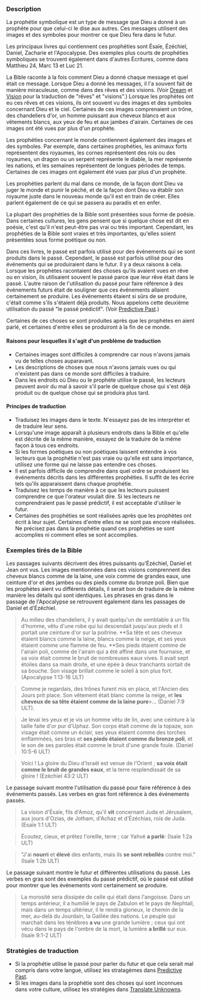 ### Description

La prophétie symbolique est un type de message que Dieu a donné à un prophète pour que celui-ci le dise aux autres. Ces messages utilisent des images et des symboles pour montrer ce que Dieu fera dans le futur.

Les principaux livres qui contiennent ces prophéties sont Ésaïe, Ézéchiel, Daniel, Zacharie et l'Apocalypse. Des exemples plus courts de prophéties symboliques se trouvent également dans d'autres Écritures, comme dans Matthieu 24, Marc 13 et Luc 21.

La Bible raconte à la fois comment Dieu a donné chaque message et quel était ce message. Lorsque Dieu a donné les messages, il l'a souvent fait de manière miraculeuse, comme dans des rêves et des visions. (Voir [Dream](rc://en/tw/dict/bible/other/dream) et [Vision](rc://en/tw/dict/bible/other/vision) pour la traduction de "rêves" et "visions".) Lorsque les prophètes ont eu ces rêves et ces visions, ils ont souvent vu des images et des symboles concernant Dieu et le ciel. Certaines de ces images comprenaient un trône, des chandeliers d'or, un homme puissant aux cheveux blancs et aux vêtements blancs, aux yeux de feu et aux jambes d'airain. Certaines de ces images ont été vues par plus d'un prophète.

Les prophéties concernant le monde contiennent également des images et des symboles. Par exemple, dans certaines prophéties, les animaux forts représentent des royaumes, les cornes représentent des rois ou des royaumes, un dragon ou un serpent représente le diable, la mer représente les nations, et les semaines représentent de longues périodes de temps. Certaines de ces images ont également été vues par plus d'un prophète.

Les prophéties parlent du mal dans ce monde, de la façon dont Dieu va juger le monde et punir le péché, et de la façon dont Dieu va établir son royaume juste dans le nouveau monde qu'il est en train de créer. Elles parlent également de ce qui se passera au paradis et en enfer.

La plupart des prophéties de la Bible sont présentées sous forme de poésie. Dans certaines cultures, les gens pensent que si quelque chose est dit en poésie, c'est qu'il n'est peut-être pas vrai ou très important. Cependant, les prophéties de la Bible sont vraies et très importantes, qu'elles soient présentées sous forme poétique ou non.

Dans ces livres, le passé est parfois utilisé pour des événements qui se sont produits dans le passé. Cependant, le passé est parfois utilisé pour des événements qui se produiraient dans le futur. Il y a deux raisons à cela. Lorsque les prophètes racontaient des choses qu'ils avaient vues en rêve ou en vision, ils utilisaient souvent le passé parce que leur rêve était dans le passé. L'autre raison de l'utilisation du passé pour faire référence à des événements futurs était de souligner que ces événements allaient certainement se produire. Les événements étaient si sûrs de se produire, c'était comme s'ils s'étaient déjà produits. Nous appelons cette deuxième utilisation du passé "le passé prédictif". (Voir [Predictive Past](../figs-pastforfuture/01.md).)

Certaines de ces choses se sont produites après que les prophètes en aient parlé, et certaines d'entre elles se produiront à la fin de ce monde.

#### Raisons pour lesquelles il s'agit d'un problème de traduction

* Certaines images sont difficiles à comprendre car nous n'avons jamais vu de telles choses auparavant.
* Les descriptions de choses que nous n'avons jamais vues ou qui n'existent pas dans ce monde sont difficiles à traduire.
* Dans les endroits où Dieu ou le prophète utilise le passé, les lecteurs peuvent avoir du mal à savoir s'il parle de quelque chose qui s'est déjà produit ou de quelque chose qui se produira plus tard.

#### Principes de traduction

* Traduisez les images dans le texte. N'essayez pas de les interpréter et de traduire leur sens.
* Lorsqu'une image apparaît à plusieurs endroits dans la Bible et qu'elle est décrite de la même manière, essayez de la traduire de la même façon à tous ces endroits.
* Si les formes poétiques ou non poétiques laissent entendre à vos lecteurs que la prophétie n'est pas vraie ou qu'elle est sans importance, utilisez une forme qui ne laisse pas entendre ces choses.
* Il est parfois difficile de comprendre dans quel ordre se produisent les événements décrits dans les différentes prophéties. Il suffit de les écrire tels qu'ils apparaissent dans chaque prophétie.
* Traduisez les temps de manière à ce que les lecteurs puissent comprendre ce que l'orateur voulait dire. Si les lecteurs ne comprendraient pas le passé prédictif, il est acceptable d'utiliser le futur.
* Certaines des prophéties se sont réalisées après que les prophètes ont écrit à leur sujet. Certaines d'entre elles ne se sont pas encore réalisées. Ne précisez pas dans la prophétie quand ces prophéties se sont accomplies ni comment elles se sont accomplies.

### Exemples tirés de la Bible

Les passages suivants décrivent des êtres puissants qu'Ézéchiel, Daniel et Jean ont vus. Les images mentionnées dans ces visions comprennent des cheveux blancs comme de la laine, une voix comme de grandes eaux, une ceinture d'or et des jambes ou des pieds comme du bronze poli. Bien que les prophètes aient vu différents détails, il serait bon de traduire de la même manière les détails qui sont identiques. Les phrases en gras dans le passage de l'Apocalypse se retrouvent également dans les passages de Daniel et d'Ézéchiel.

> Au milieu des chandeliers, il y avait quelqu'un de semblable à un fils d'homme, vêtu d'une robe qui lui descendait jusqu'aux pieds et il portait une ceinture d'or sur la poitrine. **Sa tête et ses cheveux étaient blancs comme la laine, blancs comme la neige, et ses yeux étaient comme une flamme de feu. **Ses pieds étaient comme de l'airain poli, comme de l'airain qui a été affiné dans une fournaise, et sa voix était comme le bruit de nombreuses eaux vives. Il avait sept étoiles dans sa main droite, et une épée à deux tranchants sortait de sa bouche. Son visage brillait comme le soleil à son plus fort. (Apocalypse 1:13-16 ULT)

> Comme je regardais, des trônes furent mis en place, et l'Ancien des Jours prit place. Son vêtement était blanc comme la neige, et **les cheveux de sa tête étaient comme de la laine pure**>... (Daniel 7:9 ULT).

> Je levai les yeux et je vis un homme vêtu de lin, avec une ceinture à la taille faite d'or pur d'Uphaz. Son corps était comme de la topaze, son visage était comme un éclair, ses yeux étaient comme des torches enflammées, ses bras et **ses pieds étaient comme du bronze poli**, et le son de ses paroles était comme le bruit d'une grande foule. (Daniel 10:5-6 ULT)

> Voici ! La gloire du Dieu d'Israël est venue de l'Orient ; **sa voix était comme le bruit de grandes eaux**, et la terre resplendissait de sa gloire ! (Ezéchiel 43:2 ULT)

Le passage suivant montre l'utilisation du passé pour faire référence à des événements passés. Les verbes en gras font référence à des événements passés.

> La vision d'Ésaïe, fils d'Amoz, qu'il **vit** concernant Juda et Jérusalem, aux jours d'Ozias, de Jotham, d'Achaz et d'Ézéchias, rois de Juda. (Esaïe 1:1 ULT)

> Écoutez, cieux, et prêtez l'oreille, terre ; car Yahvé **a parlé**: (Isaïe 1:2a ULT)

> "J'ai **nourri** et **élevé** des enfants, mais ils **se sont rebellés** contre moi." (Isaïe 1:2b ULT)

Le passage suivant montre le futur et différentes utilisations du passé. Les verbes en gras sont des exemples du passé prédictif, où le passé est utilisé pour montrer que les événements vont certainement se produire.

> La morosité sera dissipée de celle qui était dans l'angoisse. Dans un temps antérieur, il a humilié le pays de Zabulon et le pays de Nephtali, mais dans un temps ultérieur, il le rendra glorieux, le chemin de la mer, au-delà du Jourdain, la Galilée des nations. Le peuple qui marchait dans les ténèbres **a vu** une grande lumière ; ceux qui ont vécu dans le pays de l'ombre de la mort, la lumière **a brillé** sur eux. (Isaïe 9:1-2 ULT)

### Stratégies de traduction

* Si la prophétie utilise le passé pour parler du futur et que cela serait mal compris dans votre langue, utilisez les stratagèmes dans [Predictive Past](../figs-pastforfuture/01.md).
* Si les images dans la prophétie sont des choses qui sont inconnues dans votre culture, utilisez les stratégies dans [Translate Unknowns](../translate-unknown/01.md).
